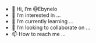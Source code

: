 - 👋 Hi, I’m @Ebynelo
- 👀 I’m interested in ...
- 🌱 I’m currently learning ...
- 💞️ I’m looking to collaborate on ...
- 📫 How to reach me ...

<!---
Ebynelo/Ebynelo is a ✨ special ✨ repository because its `README.md` (this file) appears on your GitHub profile.
You can click the Preview link to take a look at your changes.
--->
